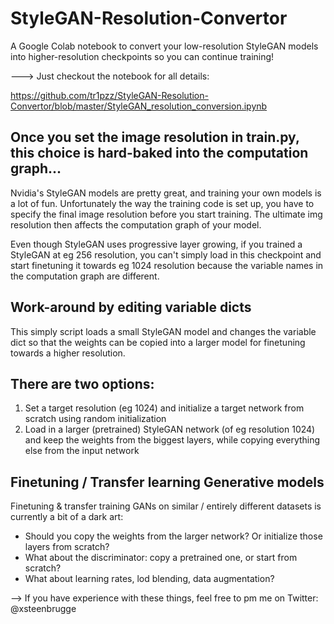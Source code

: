 # StyleGAN-Resolution-Convertor
A Google Colab notebook to convert your low-resolution StyleGAN models into higher-resolution checkpoints so you can continue training!

---> Just checkout the notebook for all details: 

https://github.com/tr1pzz/StyleGAN-Resolution-Convertor/blob/master/StyleGAN_resolution_conversion.ipynb

## Once you set the image resolution in train.py, this choice is hard-baked into the computation graph...
Nvidia's StyleGAN models are pretty great, and training your own models is a lot of fun.
Unfortunately the way the training code is set up, you have to specify the final image resolution before you start training.
The ultimate img resolution then affects the computation graph of your model.

Even though StyleGAN uses progressive layer growing, if you trained a StyleGAN at eg 256 resolution, you can't simply load in this checkpoint and 
start finetuning it towards eg 1024 resolution because the variable names in the computation graph are different.

## Work-around by editing variable dicts
This simply script loads a small StyleGAN model and changes the variable dict so that the weights can be copied into a larger model for finetuning towards a higher resolution.

## There are two options:
  1. Set a target resolution (eg 1024) and initialize a target network from scratch using random initialization
  2. Load in a larger (pretrained) StyleGAN network (of eg resolution 1024) and keep the weights from the biggest layers, while copying everything else from the input network

## Finetuning / Transfer learning Generative models
Finetuning & transfer training GANs on similar / entirely different datasets is currently a bit of a dark art:
  - Should you copy the weights from the larger network? Or initialize those layers from scratch?
  - What about the discriminator: copy a pretrained one, or start from scratch?
  - What about learning rates, lod blending, data augmentation?
  
--> If you have experience with these things, feel free to pm me on Twitter: @xsteenbrugge
